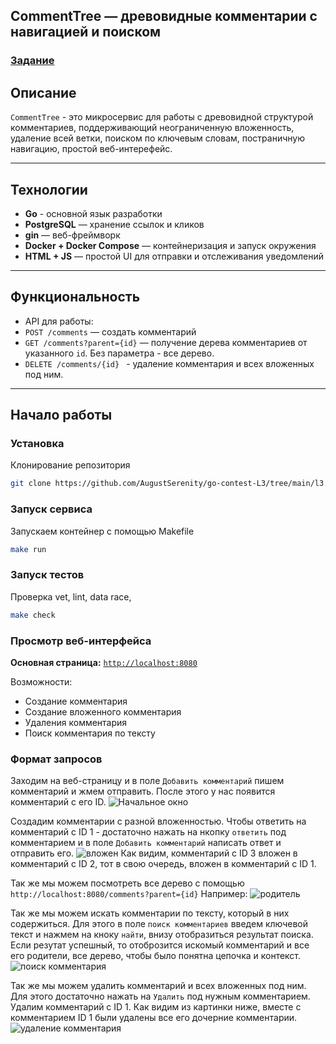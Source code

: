 ## CommentTree — древовидные комментарии с навигацией и поиском


### [Задание](./docs/task.md)

## Описание
`CommentTree` - это микросервис для работы с древовидной структурой
комментариев, поддерживающий неограниченную вложенность, удаление всей ветки,
поиском по ключевым словам, постраничную навигацию, простой веб-интерефейс.

---
## Технологии

- **Go** - основной язык разработки
- **PostgreSQL** — хранение ссылок и кликов
- **gin** — веб-фреймворк
- **Docker + Docker Compose** — контейнеризация и запуск окружения
- **HTML + JS** — простой UI для отправки и отслеживания уведомлений
---

## Функциональность
- API для работы:
- `POST /comments` — создать комментарий
- `GET /comments?parent={id}` — получение дерева комментариев от указанного `id`.
Без параметра - все дерево.
- `DELETE /comments/{id} ` - удаление комментария и всех вложенных под ним.

---

## Начало работы
### Установка
Клонирование репозитория
```sh
git clone https://github.com/AugustSerenity/go-contest-L3/tree/main/l3.3_CommentTree
```
### Запуск сервиса
Запускаем контейнер с помощью Makefile
```sh
make run
```
### Запуск тестов
Проверка vet, lint, data race,
```sh
make check
```

### Просмотр веб-интерфейса

**Основная страница:** [`http://localhost:8080`](http://localhost:8080)

Возможности:
- Создание комментария
- Создание вложенного комментария 
- Удаления комментария
- Поиск комментария по тексту

### Формат запросов
Заходим на веб-страницу и в поле `Добавить комментарий` 
пишем комментарий и жмем отправить. После этого у нас появится комментарий с его ID.
![Начальное окно](docs/image/start.png)

Создадим комментарии с разной вложенностью. Чтобы ответить на комментарий с ID 1 - достаточно нажать на нкопку `ответить` под комментарием 
и в поле `Добавить комментарий` написать ответ и отправить его. 
![вложен](docs/image/Вложен.png)
Как видим, комментарий с ID 3 вложен в комментарий с ID 2, тот в свою очередь, вложен в комментарий с ID 1.

Так же мы можем посмотреть все дерево с помощью `http://localhost:8080/comments?parent={id}`
Например:
![родитель](docs/image/родитель.png)

Так же мы можем искать комментарии по тексту, который в них содержиться. Для этого 
в поле `поиск комментариев` введем ключевой текст и нажмем на кноку `найти`, внизу отобразиться 
результат поиска. Если резутат успешный, то отоброзится искомый комментарий и все его родители, все дерево,
чтобы было понятна цепочка и контекст.
![поиск комментария](docs/image/Поиск.png)

Так же мы можем удалить комментарий и всех вложенных под ним. Для этого 
достаточно нажать на `Удалить` под нужным комментарием. Удалим комментарий с ID 1.
Как видим из картинки ниже, вместе с комментарием ID 1 были удалены все его дочерние комментарии.
![удаление комментария](docs/image/Удаление.png)


